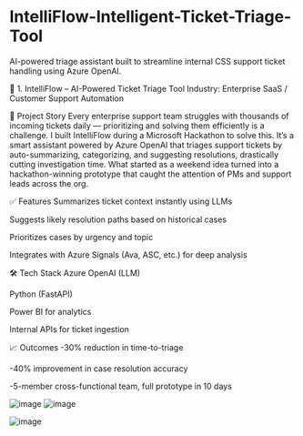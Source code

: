 # IntelliFlow-Intelligent-Ticket-Triage-Tool
AI-powered triage assistant built to streamline internal CSS support ticket handling using Azure OpenAI.

📌 1. IntelliFlow – AI-Powered Ticket Triage Tool
Industry: Enterprise SaaS / Customer Support Automation

🧠 Project Story
Every enterprise support team struggles with thousands of incoming tickets daily — prioritizing and solving them efficiently is a challenge.
I built IntelliFlow during a Microsoft Hackathon to solve this. It’s a smart assistant powered by Azure OpenAI that triages support tickets by auto-summarizing, categorizing, and suggesting resolutions, drastically cutting investigation time.
What started as a weekend idea turned into a hackathon-winning prototype that caught the attention of PMs and support leads across the org.

✅ Features
Summarizes ticket context instantly using LLMs

Suggests likely resolution paths based on historical cases

Prioritizes cases by urgency and topic

Integrates with Azure Signals (Ava, ASC, etc.) for deep analysis

🛠 Tech Stack
Azure OpenAI (LLM)

Python (FastAPI)

Power BI for analytics

Internal APIs for ticket ingestion

📈 Outcomes
-30% reduction in time-to-triage

-40% improvement in case resolution accuracy

-5-member cross-functional team, full prototype in 10 days


![image](https://github.com/user-attachments/assets/ba13afa7-2708-4778-b4cb-e0bb8dcac44d)
![image](https://github.com/user-attachments/assets/79a6a1a4-8511-482b-993a-249c9f6b54e6)

![image](https://github.com/user-attachments/assets/e10769ae-9990-4743-8ead-432d7a9a4077)

